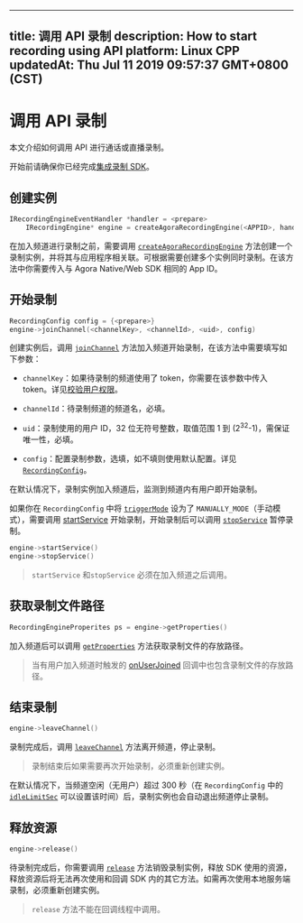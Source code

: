 
---
title: 调用 API 录制
description: How to start recording using API
platform: Linux CPP
updatedAt: Thu Jul 11 2019 09:57:37 GMT+0800 (CST)
---
# 调用 API 录制
本文介绍如何调用 API 进行通话或直播录制。

开始前请确保你已经完成[集成录制 SDK](../../cn/Recording/recording_integrate_cpp.md)。

## 创建实例

```c++
IRecordingEngineEventHandler *handler = <prepare>
	IRecordingEngine* engine = createAgoraRecordingEngine(<APPID>, handler)
```

在加入频道进行录制之前，需要调用 [`createAgoraRecordingEngine`](https://docs.agora.io/cn/Recording/API%20Reference/recording_cpp/classagora_1_1recording_1_1_i_recording_engine.html#a683b055963f285fa0ca63aaab7af27d6) 方法创建一个录制实例，并将其与应用程序相关联。可根据需要创建多个实例同时录制。在该方法中你需要传入与 Agora Native/Web SDK 相同的 App ID。

## 开始录制

```c++
RecordingConfig config = {<prepare>}
engine->joinChannel(<channelKey>, <channelId>, <uid>, config)
```

创建实例后，调用 [`joinChannel`](https://docs.agora.io/cn/Recording/API%20Reference/recording_cpp/classagora_1_1recording_1_1_i_recording_engine.html#a011ff5c4a47816050be60b26ba0fb431) 方法加入频道开始录制，在该方法中需要填写如下参数：

- `channelKey`：如果待录制的频道使用了 token，你需要在该参数中传入 token。详见[校验用户权限](../../cn/Recording/token.md)。

- `channelId`：待录制频道的频道名，必填。

- `uid`：录制使用的用户 ID，32 位无符号整数，取值范围 1 到 (2<sup>32</sup>-1)，需保证唯一性，必填。

- `config`：配置录制参数，选填，如不填则使用默认配置。详见[`RecordingConfig`](https://docs.agora.io/cn/Recording/API%20Reference/recording_cpp/structagora_1_1recording_1_1_recording_config.html#a511201f4e63f0fae5ef416fb98cb49af)。

在默认情况下，录制实例加入频道后，监测到频道内有用户即开始录制。

如果你在 `RecordingConfig` 中将 [`triggerMode`](https://docs.agora.io/cn/Recording/API%20Reference/recording_cpp/namespaceagora_1_1linuxsdk.html#a652d8aefc1931391ff65ae7a088b932f) 设为了 `MANUALLY_MODE`（手动模式），需要调用 [startService](https://docs.agora.io/cn/Recording/API%20Reference/recording_cpp/classagora_1_1recording_1_1_i_recording_engine.html#a2d4e78e4164993e64fb0286b9108d478) 开始录制，开始录制后可以调用 [`stopService`](https://docs.agora.io/cn/Recording/API%20Reference/recording_cpp/classagora_1_1recording_1_1_i_recording_engine.html#a302a83737a67b2693ede181484af862a) 暂停录制。

```c++
engine->startService()
engine->stopService()
```

> `startService` 和`stopService` 必须在加入频道之后调用。

## 获取录制文件路径

```c++
RecordingEngineProperites ps = engine->getProperties()
```

加入频道后可以调用 [`getProperties`](https://docs.agora.io/cn/Recording/API%20Reference/recording_cpp/classagora_1_1recording_1_1_i_recording_engine.html#abf1bcd2dd5a38262ca26e50b3b182f4b) 方法获取录制文件的存放路径。

> 当有用户加入频道时触发的 [onUserJoined](https://docs.agora.io/cn/Recording/API%20Reference/recording_cpp/classagora_1_1recording_1_1_i_recording_engine_event_handler.html#a2ca947993a8c8d9ae23fc0545ae1a05d) 回调中也包含录制文件的存放路径。

## 结束录制

```c++
engine->leaveChannel()
```

录制完成后，调用 [`leaveChannel`](https://docs.agora.io/cn/Recording/API%20Reference/recording_cpp/classagora_1_1recording_1_1_i_recording_engine.html#adafb45815ad0f02dc1c8b3cadb7cd2e3) 方法离开频道，停止录制。

> 录制结束后如果需要再次开始录制，必须重新创建实例。

在默认情况下，当频道空闲（无用户）超过 300 秒（在 `RecordingConfig` 中的 [`idleLimitSec`](https://docs.agora.io/cn/Recording/API%20Reference/recording_cpp/structagora_1_1recording_1_1_recording_config.html#aca9710dfdb0596c88f26e3c1c3daf48b) 可以设置该时间）后，录制实例也会自动退出频道停止录制。

## 释放资源

```c++
engine->release()
```

待录制完成后，你需要调用 [`release`](https://docs.agora.io/cn/Recording/API%20Reference/recording_cpp/classagora_1_1recording_1_1_i_recording_engine.html#af4d33159ed8ed249991470e6833d0fd5) 方法销毁录制实例，释放 SDK 使用的资源，释放资源后将无法再次使用和回调 SDK 内的其它方法。如需再次使用本地服务端录制，必须重新创建实例。
> `release` 方法不能在回调线程中调用。
